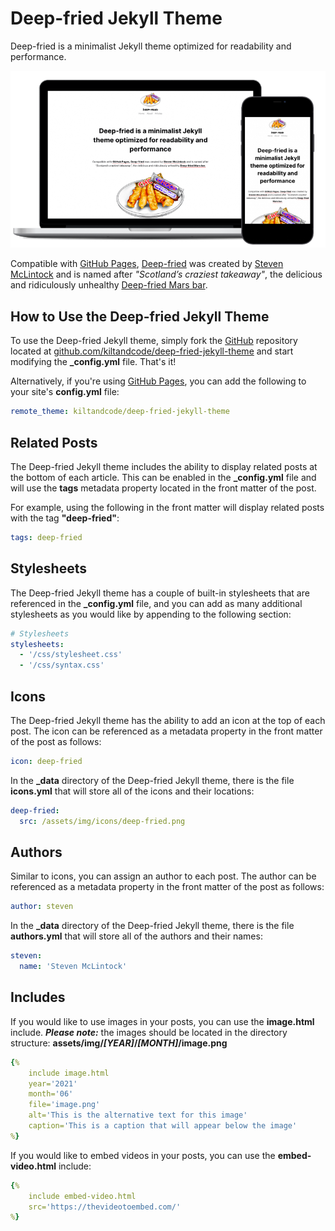 # Deep-fried Jekyll Theme

Deep-fried is a minimalist Jekyll theme optimized for readability and performance.

![Screenshot layouts](screenshot-layouts.png)

Compatible with [GitHub Pages](https://pages.github.com), [Deep-fried](https://github.com/kiltandcode/deep-fried-jekyll-theme) was created by [Steven McLintock](http://www.kiltandcode.com) and is named after *"Scotland’s craziest takeaway"*, the delicious and ridiculously unhealthy [Deep-fried Mars bar](https://en.wikipedia.org/wiki/Deep-fried_Mars_bar).

## How to Use the Deep-fried Jekyll Theme

To use the Deep-fried Jekyll theme, simply fork the [GitHub](https://github.com) 
repository located at [github.com/kiltandcode/deep-fried-jekyll-theme](https://github.com/kiltandcode/deep-fried-jekyll-theme) 
and start modifying the **_config.yml** file. That's it!

Alternatively, if you're using 
[GitHub Pages](https://github.blog/2017-11-29-use-any-theme-with-github-pages/), you can 
add the following to your site's **config.yml** file:

```yaml
remote_theme: kiltandcode/deep-fried-jekyll-theme
```

## Related Posts

The Deep-fried Jekyll theme includes the ability to display related posts at the 
bottom of each article. This can be enabled in the **_config.yml** file and will use the 
**tags** metadata property located in the front matter of the post.

For example, using the following in the front matter will display related posts with 
the tag **"deep-fried"**:

```yaml
tags: deep-fried
```

## Stylesheets

The Deep-fried Jekyll theme has a couple of built-in stylesheets that are referenced 
in the **_config.yml** file, and you can add as many additional stylesheets as you would 
like by appending to the following section:

```yaml
# Stylesheets
stylesheets:
  - '/css/stylesheet.css'
  - '/css/syntax.css'
```

## Icons

The Deep-fried Jekyll theme has the ability to add an icon at the top of each post. 
The icon can be referenced as a metadata property in the front matter of the post as 
follows: 

```yaml
icon: deep-fried
```

In the **_data** directory of the Deep-fried Jekyll theme, there is the file **icons.yml** 
that will store all of the icons and their locations:

```yaml
deep-fried:
  src: /assets/img/icons/deep-fried.png
```

## Authors

Similar to icons, you can assign an author to each post. The author can be referenced as 
a metadata property in the front matter of the post as follows:

```yaml
author: steven
```

In the **_data** directory of the Deep-fried Jekyll theme, there is the file **authors.yml** 
that will store all of the authors and their names:

```yaml
steven:
  name: 'Steven McLintock'
```

## Includes

If you would like to use images in your posts, you can use the **image.html** include. 
***Please note:*** the images should be located in the directory structure: 
**assets/img/*[YEAR]*/*[MONTH]*/image.png**

```yaml
{%
    include image.html
    year='2021'
    month='06'
    file='image.png'
    alt='This is the alternative text for this image'
    caption='This is a caption that will appear below the image'
%}
```

If you would like to embed videos in your posts, you can use the **embed-video.html** include:

```yaml
{%
    include embed-video.html
    src='https://thevideotoembed.com/'
%}
```